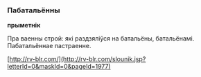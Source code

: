 ### Пабатальённы
**прыметнік**

Пра ваенны строй: які раздзяліўся на батальёны, батальёнамі. Пабатальённае пастраенне.

<a rel="author">[http://rv-blr.com/](http://rv-blr.com/slounik.jsp?letterId=0&maskId=0&pageId=1977)</a>
